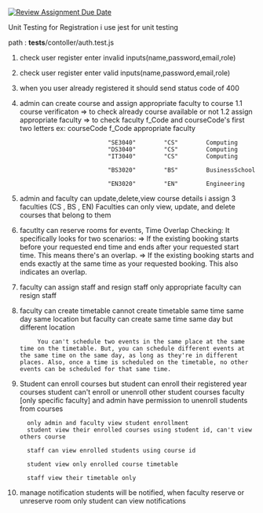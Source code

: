 [![Review Assignment Due Date](https://classroom.github.com/assets/deadline-readme-button-24ddc0f5d75046c5622901739e7c5dd533143b0c8e959d652212380cedb1ea36.svg)](https://classroom.github.com/a/MhkFIDKy)





Unit Testing for Registration 
      i use jest for unit testing 

   path : __tests__/contoller/auth.test.js 

  1.   check user register enter invalid inputs(name,password,email,role)
  2.   check user register enter  valid inputs(name,password,email,role)
  3.   when you user already registered it should send status code of 400  










1. admin can create course and assign appropriate faculty to course 
                1.1 course verificaton => to check already course available or not
                1.2 assign appropriate faculty => to check faculty f_Code and courseCode's first two letters 
                                ex: 
                                courseCode      f_Code      appropriate faculty

                                "SE3040"        "CS"        Computing 
                                "DS3040"        "CS"        Computing
                                "IT3040"        "CS"        Computing 

                                "BS3020"        "BS"        BusinessSchool

                                "EN3020"        "EN"        Engineering

2. admin and faculty can update,delete,view course details 
   i assign 3 faculties (CS , BS , EN) 
   Faculties can only view, update, and delete courses that belong to them 

3. facutlty can reserve rooms for events,
            Time Overlap Checking:
            It specifically looks for two scenarios:
                       => If the existing booking starts before your requested end time and ends after your      requested start time. This means there's an overlap.
                       => If the existing booking starts and ends exactly at the same time as your requested booking. This also indicates an overlap.

4. faculty can assign staff and resign staff 
            only appropriate faculty can resign staff

5. faculty can create timetable 
            cannot create timetable same time same day same location 
            but faculty can create same time same day but different location 
            

            You can't schedule two events in the same place at the same time on the timetable. But, you can schedule different events at the same time on the same day, as long as they're in different places. Also, once a time is scheduled on the timetable, no other events can be scheduled for that same time.


6. Student can enroll courses 
         but student can enroll their registered year courses 
         student can't enroll or unenroll other student courses
         faculty [only specific faculty] and admin have permission to unenroll students from courses 
         

         only admin and faculty view student enrollment 
         student view their enrolled courses using student id, can't view others course 
         
         staff can view enrolled students using course id 
         
         student view only enrolled course timetable 

         staff view their timetable only

5. manage notification
         students will be notified, when faculty reserve or unreserve room
         only student can view notifications